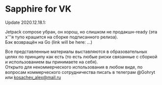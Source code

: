 # Sapphire for VK

Update 2020.12.18.1:

Jetpack compose убран, он хорош, но слишком не продакшн-ready (эта х'''я тупо крашится на сборке подписанного релиза).  
Бэк возвращён на Go (link will be here: ...)

Все представленные материалы выставляются в образовательных целях по принципу как есть (то есть любые риски связанные с сборкой и использованием вы принимаете на себя).  
Открыто для некоммерческого использования в любом виде, по вопросам коммерческого сотрудничества писать в телеграм @Gohryt или kosachev_alex@mail.ru
